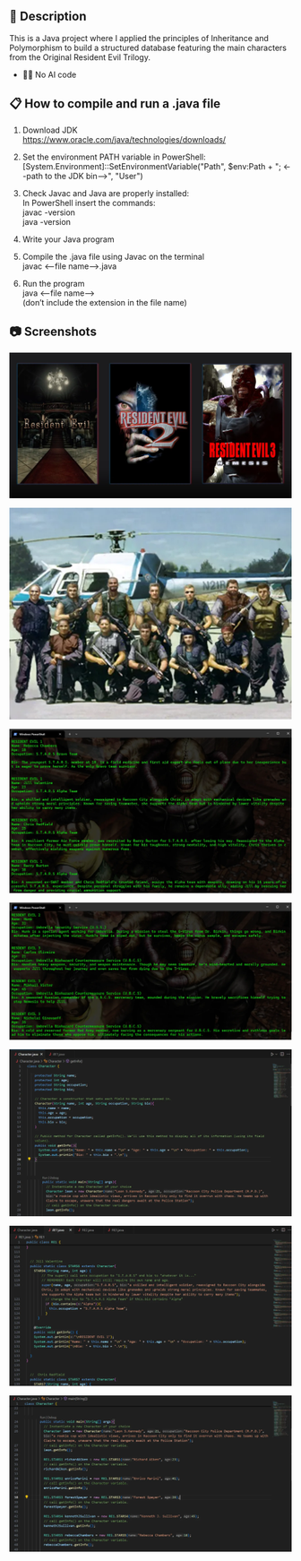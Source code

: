 ## 📄 Description

This is a Java project where I applied the principles of Inheritance and Polymorphism to build a structured database featuring the main characters from the Original Resident Evil Trilogy.


* 🚫🤖 No AI code 


## 📋 How to compile and run a .java file

1. Download JDK 
 <br> https://www.oracle.com/java/technologies/downloads/

2. Set the environment PATH variable in PowerShell:
 <br> [System.Environment]::SetEnvironmentVariable("Path", $env:Path + "; <--path to the JDK bin-->", "User")

4. Check Javac and Java are properly installed:
    <br> In PowerShell insert the commands: 
    <br> javac -version
    <br> java -version

5. Write your Java program

6. Compile the .java file using Javac on the terminal
    <br> javac <--file name-->.java

7. Run the program 
    <br> java <--file name--> 
    <br> (don’t include the extension in the file name)


## 📷 Screenshots

![Screenshot1](screenshots/Screenshot0.webp)

![Screenshot2](screenshots/Screenshot6.webp)

![Screenshot3](screenshots/Screenshot11.webp)

![Screenshot3](screenshots/Screenshot2.webp)

![Screenshot3](screenshots/Screenshot3.webp)

![Screenshot3](screenshots/Screenshot4.webp)

![Screenshot3](screenshots/Screenshot5.webp)






  




